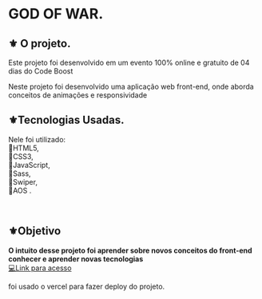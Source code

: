 # GOD OF WAR. 

##  ⚜️ O projeto.
<p>Este projeto foi desenvolvido em um evento 100% online e gratuito de 04 dias do Code Boost </p>
<p>Neste projeto foi desenvolvido uma aplicação web front-end, onde aborda conceitos de animações e responsividade </p>

##  ⚜️Tecnologias Usadas.
<p>Nele foi utilizado:
<br>
🔺HTML5, <br>
🔺CSS3, <br>
🔺JavaScript,<br>
🔺Sass, <br>
🔺Swiper,<br>
🔺AOS .</p><br>
 
 ##  ⚜️Objetivo <br>
<strong>O intuito desse projeto foi aprender sobre novos conceitos do front-end conhecer  e aprender novas tecnologias</strong>
<br>
<a href="https://god-of-war-nu.vercel.app/"> 💻Link para acesso </a>
 
<p> foi usado o vercel para fazer deploy do projeto.</p>
